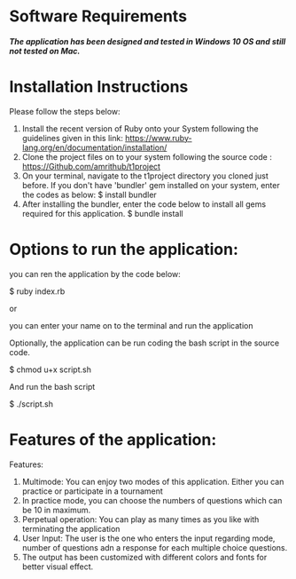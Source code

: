 # **Software Requirements**
##### The application has been designed and tested in Windows 10 OS and still not tested on  Mac.
# **Installation Instructions**
 Please follow the steps below:
1. Install the recent version of Ruby onto your System following the guidelines given in this link: https://www.ruby-lang.org/en/documentation/installation/
2. Clone the project files on to your system following the source code : https://Github.com/amrithub/t1project
3. On your terminal, navigate to the t1project directory you cloned just before.
If you don't have 'bundler' gem installed
on your system, enter the codes as below:
$ install bundler
4. After installing the bundler, enter the code below to install all gems required for this application.
$ bundle install

# **Options to run the application:**
you can ren the application by the code below:

$ ruby index.rb

or 

you can enter your name on to the terminal and run the application

Optionally, the application can be run coding the bash script in the source code.

$ chmod u+x  script.sh

And run the bash script

$ ./script.sh

# **Features of the application:**

Features:
1. Multimode: You can enjoy two modes of this application. Either you can practice or participate in a tournament
2. In practice mode, you can choose the numbers of questions which can be 10 in maximum.
3. Perpetual operation: You can play as many times as you like with terminating the application
4. User Input: The user is the one who enters the input regarding mode, number of questions adn a response for each multiple choice questions.
5. The output has been customized with different colors and fonts for better visual effect.


